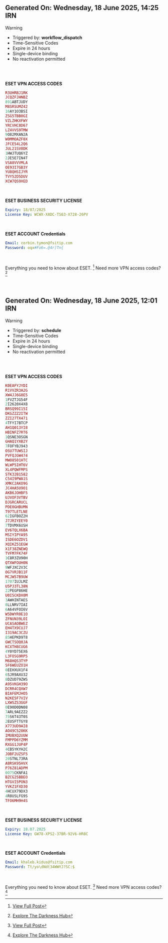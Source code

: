 
#

## Generated On: Wednesday, 18 June 2025, 14:25 IRN

> [!WARNING]
>
> - Triggered by: **workflow_dispatch**
> - Time-Sensitive Codes
> - Expire in 24 hours
> - Single-device binding
> - No reactivation permitted <br><br/>

<br/>

**ESET VPN ACCESS CODES**

```ruby
R3UHRBJ1RK
JCQZFJHNBZ
891ABTJUDY
M8SRSUMZ42
16AY1O3BSI
ZSG5TBB0GI
VZLZHKXFWY
YRCVHC8D67
LZ4VVS9TMW
9O82MXAN2A
W0MMOAZF0X
JFCE54L2Q6
JUL21SV0DK
1HWJTUQ6YZ
2JE5E7IN4T
VSA8VVVMLA
OE93I7GB3Y
YU8QHSIJYR
TVY52D5DUV
XCW7QS9XED
```

<br/>

**ESET BUSINESS SECURITY LICENSE**

```yml
Expiry: 18/07/2025
License Key: WCWX-XADC-TS63-X728-26PV
```

<br/>

**ESET ACCOUNT Credentials**

```yml
Email: corbin.tymon@fsitip.com
Password: oqx#Fo6=.@4r]Tn{
```

<br/>

Everything you need to know about ESET. [^1]
Need more VPN access codes? [^2]

<br/>

#

## Generated On: Wednesday, 18 June 2025, 12:01 IRN

> [!WARNING]
>
> - Triggered by: **schedule**
> - Time-Sensitive Codes
> - Expire in 24 hours
> - Single-device binding
> - No reactivation permitted <br><br/>

<br/>

**ESET VPN ACCESS CODES**

```ruby
K0EAFYJYDI
R1VVZR3A2G
XW4JJ6G8E5
1FVZTJG54F
2I2620X4X8
BRSQ99I15I
DKGZZZ2ITW
ZZI27TX471
4TFYI7BTCP
AH1Q013YI8
HBINFZ7RT6
1QSNE3OSGN
GHAQ1YXB2Y
7FOFYBJ943
OSU7TUWSIJ
PVFQJGW474
MWO8501HTC
WLWP5IHT6V
XL4PQWFMPS
STK32B1582
C54I9PWA1S
XMKC2AKO9G
JC4HA5U9O1
AKB6JOHBF5
UJVOF3VTBV
DJGRCARUCL
PDE0GHBUMN
T97TLETLNE
62IGFBOZ2H
J7JRIYEEY0
7TDVMX6USH
EV6TQLX6BA
MSIYIPYA95
ISDE6OZDV1
XQIKZ51EGW
X1F38ZNEWQ
TVFM7FK74F
1C8R3ZU90H
QTXWFOUH0N
9WFJXC2V3C
OG7VRJB11F
MCJW57B9UW
1707IUJLMZ
U5PJ3TL38N
22PEGP86HE
U0I5CKDX0M
3AWHINTAES
8LLNRV7IAI
6A64VFOI6V
W5DWYR0E1O
ZFNUN39LOI
UCASAOBWEZ
EH4TX9CUJ7
I319AC3CZU
85HEPKD9T8
GWCTSOQ0JA
KCXTH8CUG6
4Y0YD75EX6
L3FOSG9RP5
M68HQS3TYP
SF6WEUZO1H
0EEHXUX1F4
6SJR9AXU32
8DZUD79ZWS
A95VKGH39O
DCRR4CQXW7
BIAFEMJHO5
N2KE5F7VIV
LXWSZS3GGF
0E90D0DN08
7ARL9AEZZ2
75S6T43T0S
2EUSFTTGY8
X773UD9AI8
AO49C528KK
IMUBXQ2UUW
FMPPD6YZMM
RXGG1JUP4P
4CB5YKYH2C
JOBF2UZSF5
20STNL73RA
A8RSK95HVX
P76Z81ADPM
0O75CKNFA1
BZCG25BBEO
HTGVI5PON3
YVKZ1FXD30
4HCUX79DX3
4R8USLFG9S
TFO6MH9H4S
```

<br/>

**ESET BUSINESS SECURITY LICENSE**

```yml
Expiry: 18.07.2025
License Key: GW78-XPS2-37BR-92V6-HR8C
```

<br/>

**ESET ACCOUNT Credentials**

```yml
Email: khaleb.kidus@fsitip.com
Password: Tt/yo\dNdt34WWYJ?SC:$
```

<br/>

Everything you need to know about ESET. [^1]
Need more VPN access codes? [^2]


[^1]: [View Full Post](https://t.me/F_NiREvil/2113)
[^2]: [Explore The Darkness Hub](https://t.me/Eset_key_trial)
